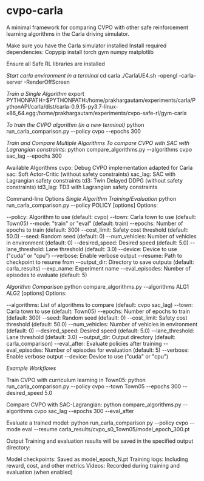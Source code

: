 # cvpo-carla
A minimal framework for comparing CVPO with other safe reinforcement learning algorithms in the Carla driving simulator.

Make sure you have the Carla simulator installed
Install required dependencies:
Copypip install torch gym numpy matplotlib

Ensure all Safe RL libraries are installed

*Start carla environment in a terminal*
cd carla
./CarlaUE4.sh -opengl -carla-server -RenderOffScreen

*Train a Single Algorithm*
export PYTHONPATH=$PYTHONPATH:/home/prakhargautam/experiments/carla/PythonAPI/carla/dist/carla-0.9.15-py3.7-linux-x86_64.egg:/home/prakhargautam/experiments/cvpo-safe-rl/gym-carla

*To train the CVPO algorithm (in a new terminal)*
python run_carla_comparison.py --policy cvpo --epochs 300

*Train and Compare Multiple Algorithms*
*To compare CVPO with SAC with Lagrangian constraints:*
python compare_algorithms.py --algorithms cvpo sac_lag --epochs 300

Available Algorithms
cvpo: Debug CVPO implementation adapted for Carla
sac: Soft Actor-Critic (without safety constraints)
sac_lag: SAC with Lagrangian safety constraints
td3: Twin Delayed DDPG (without safety constraints)
td3_lag: TD3 with Lagrangian safety constraints

Command-line Options
*Single Algorithm Training/Evaluation*
python run_carla_comparison.py --policy POLICY [options]
Options:

--policy: Algorithm to use (default: cvpo)
--town: Carla town to use (default: Town05)
--mode: "train" or "eval" (default: train)
--epochs: Number of epochs to train (default: 300)
--cost_limit: Safety cost threshold (default: 50.0)
--seed: Random seed (default: 0)
--num_vehicles: Number of vehicles in environment (default: 0)
--desired_speed: Desired speed (default: 5.0)
--lane_threshold: Lane threshold (default: 3.0)
--device: Device to use ("cuda" or "cpu")
--verbose: Enable verbose output
--resume: Path to checkpoint to resume from
--output_dir: Directory to save outputs (default: carla_results)
--exp_name: Experiment name
--eval_episodes: Number of episodes to evaluate (default: 5)

*Algorithm Comparison*
python compare_algorithms.py --algorithms ALG1 ALG2 [options]
Options:

--algorithms: List of algorithms to compare (default: cvpo sac_lag)
--town: Carla town to use (default: Town05)
--epochs: Number of epochs to train (default: 300)
--seed: Random seed (default: 0)
--cost_limit: Safety cost threshold (default: 50.0)
--num_vehicles: Number of vehicles in environment (default: 0)
--desired_speed: Desired speed (default: 5.0)
--lane_threshold: Lane threshold (default: 3.0)
--output_dir: Output directory (default: carla_comparison)
--eval_after: Evaluate policies after training
--eval_episodes: Number of episodes for evaluation (default: 5)
--verbose: Enable verbose output
--device: Device to use ("cuda" or "cpu")

*Example Workflows*

Train CVPO with curriculum learning in Town05:
python run_carla_comparison.py --policy cvpo --town Town05 --epochs 300 --desired_speed 5.0

Compare CVPO with SAC-Lagrangian:
python compare_algorithms.py --algorithms cvpo sac_lag --epochs 300 --eval_after

Evaluate a trained model:
python run_carla_comparison.py --policy cvpo --mode eval --resume carla_results/cvpo_s0_Town05/model_epoch_300.pt


Output
Training and evaluation results will be saved in the specified output directory:

Model checkpoints: Saved as model_epoch_N.pt
Training logs: Including reward, cost, and other metrics
Videos: Recorded during training and evaluation (when enabled)

